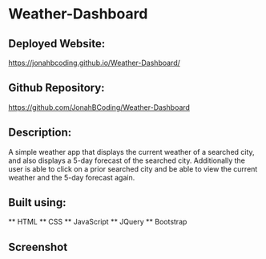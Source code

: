 # Weather-Dashboard


## Deployed Website:
https://jonahbcoding.github.io/Weather-Dashboard/

## Github Repository:
https://github.com/JonahBCoding/Weather-Dashboard

## Description:
A simple weather app that displays the current weather of a searched city, and also displays a 5-day forecast of the searched city.
Additionally the user is able to click on a prior searched city and be able to view the current weather and the 5-day forecast again.

## Built using:
** HTML
** CSS
** JavaScript
** JQuery
** Bootstrap

## Screenshot

